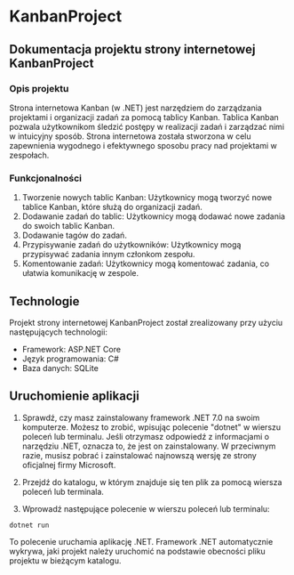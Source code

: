 # KanbanProject

## Dokumentacja projektu strony internetowej KanbanProject

### Opis projektu
Strona internetowa Kanban (w .NET) jest narzędziem do zarządzania projektami i organizacji zadań za pomocą tablicy Kanban. Tablica Kanban pozwala użytkownikom śledzić postępy w realizacji zadań i zarządzać nimi w intuicyjny sposób. Strona internetowa została stworzona w celu zapewnienia wygodnego i efektywnego sposobu pracy nad projektami w zespołach.

### Funkcjonalności
1. Tworzenie nowych tablic Kanban: Użytkownicy mogą tworzyć nowe tablice Kanban, które służą do organizacji zadań.
2. Dodawanie zadań do tablic: Użytkownicy mogą dodawać nowe zadania do swoich tablic Kanban.
3. Dodawanie tagów do zadań.
4. Przypisywanie zadań do użytkowników: Użytkownicy mogą przypisywać zadania innym członkom zespołu.
5. Komentowanie zadań: Użytkownicy mogą komentować zadania, co ułatwia komunikację w zespole.


## Technologie
Projekt strony internetowej KanbanProject został zrealizowany przy użyciu następujących technologii:

- Framework: ASP.NET Core
- Język programowania: C#
- Baza danych: SQLite

## Uruchomienie aplikacji
1. Sprawdź, czy masz zainstalowany framework .NET 7.0 na swoim komputerze. Możesz to zrobić, wpisując polecenie "dotnet" w wierszu poleceń lub terminalu. Jeśli otrzymasz odpowiedź z informacjami o narzędziu .NET, oznacza to, że jest on zainstalowany. W przeciwnym razie, musisz pobrać i zainstalować najnowszą wersję ze strony oficjalnej firmy Microsoft.

2. Przejdź do katalogu, w którym znajduje się ten plik za pomocą wiersza poleceń lub terminala.

3. Wprowadź następujące polecenie w wierszu poleceń lub terminalu:

```
dotnet run
```

To polecenie uruchamia aplikację .NET. Framework .NET automatycznie wykrywa, jaki projekt należy uruchomić na podstawie obecności pliku projektu w bieżącym katalogu.
